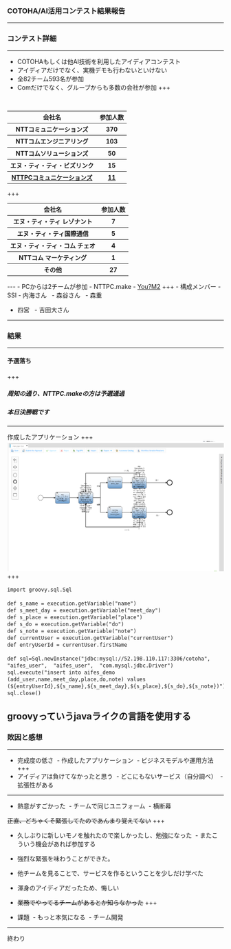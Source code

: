 ### COTOHA/AI活用コンテスト結果報告
---
### コンテスト詳細
---
- COTOHAもしくは他AI技術を利用したアイディアコンテスト
 - アイディアだけでなく、実機デモも行わないといけない
- 全82チーム593名が参加
 - Comだけでなく、グループからも多数の会社が参加
+++
<table>
  <tr>
    <th>会社名</th>
    <th>参加人数</th> 
  </tr>
  <tr>
    <th>NTTコミュニケーションズ</th>
    <th>370</th>
  </tr>
  <tr>
    <th>NTTコムエンジニアリング</th>
    <th>103</th> 
  </tr>
  <tr>
     <th>NTTコムソリューションズ</th>
     <th>50</th> 
  </tr>
  <tr>
     <th>エヌ・ティ・ティ・ビズリンク</th>
     <th>15</th> 
  </tr>
 <tr>
    <th><u>NTTPCコミュニケーションズ</u></th>
    <th><u>11</u></th> 
 </tr>
</table>
+++
<table>
 <tr>
    <th>会社名</th>
    <th>参加人数</th> 
  </tr>
 <tr>
    <th>エヌ・ティ・ティ レゾナント</th>
    <th>7</th> 
  </tr>
 <tr>
    <th>エヌ・ティ・ティ国際通信</th>
    <th>5</th> 
 </tr>
 <tr>
    <th>エヌ・ティ・ティ・コム チェオ</th>
    <th>4</th> 
  </tr>
 <tr>
    <th>NTTコム マーケティング</th>
    <th>1</th> 
 </tr>
 <tr>
    <th>その他</th>
    <th>27</th> 
 </tr>
</table>
---
- PCからは2チームが参加
 - NTTPC.make
 - <u>You?M2</u>
+++
- 構成メンバー
 - SSI
   - 内海さん
   - 森谷さん
   - 森重
  
 - 四営
   - 吉田大さん
---
### 結果
---
#### 予選落ち
+++
##### 周知の通り、NTTPC.makeの方は予選通過
##### 本日決勝戦です
---
作成したアプリケーション
+++
![image1](image1.png)
+++
~~~
import groovy.sql.Sql

def s_name = execution.getVariable("name")
def s_meet_day = execution.getVariable("meet_day")
def s_place = execution.getVariable("place")
def s_do = execution.getVariable("do")
def s_note = execution.getVariable("note")
def currentUser = execution.getVariable("currentUser")
def entryUserId = currentUser.firstName

def sql=Sql.newInstance("jdbc:mysql://52.198.110.117:3306/cotoha", "aifes_user",  "aifes_user",  "com.mysql.jdbc.Driver")
sql.execute("insert into aifes_demo (add_user,name,meet_day,place,do,note) values (${entryUserId},${s_name},${s_meet_day},${s_place},${s_do},${s_note})")
sql.close()
~~~
groovyっていうjavaライクの言語を使用する
---
### 敗因と感想
---
- 完成度の低さ
  - 作成したアプリケーション
  - ビジネスモデルや運用方法
+++
- アイディアは負けてなかったと思う
  - どこにもないサービス（自分調べ）
  - 拡張性がある
---
- 熱意がすごかった
  - チームで同じユニフォーム
  - 横断幕
  
<s>正直、どちゃくそ緊張してたのであんまり覚えてない</s>
+++
- 久しぶりに新しいモノを触れたので楽しかったし、勉強になった
  - またこういう機会があれば参加する

- 強烈な緊張を味わうことができた。

- 他チームを見ることで、サービスを作るということを少しだけ学べた

- 渾身のアイディアだったため、悔しい

- <s>業務でやってるチームがあるとか知らなかった</s>
+++
- 課題
  - もっと本気になる
  - チーム開発
---
終わり
